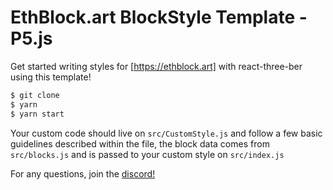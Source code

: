 # EthBlock.art BlockStyle Template - P5.js

Get started writing styles for [https://ethblock.art] with react-three-ber using this template!

```bash
$ git clone
$ yarn
$ yarn start

```

Your custom code should live on `src/CustomStyle.js` and follow a few basic guidelines described within the file, the block data comes from `src/blocks.js` and is passed to your custom style on `src/index.js`

For any questions, join the [discord!](https://discord.gg/H7HYqcdWWK)
